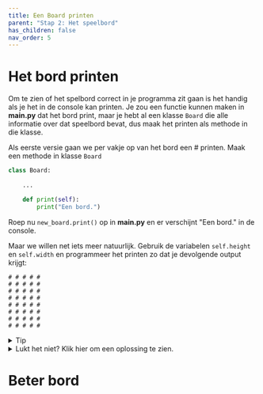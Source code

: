 ```yaml
---
title: Een Board printen
parent: "Stap 2: Het speelbord"
has_children: false
nav_order: 5
---
```


# Het bord printen
Om te zien of het spelbord correct in je programma zit gaan is het handig als je het in de console kan printen.
Je zou een functie kunnen maken in __main.py__ dat het bord print, maar je hebt al een klasse ```Board``` die alle informatie over dat speelbord bevat, dus maak het printen als methode in die klasse.


Als eerste versie gaan we per vakje op van het bord een # printen.
Maak een methode in klasse ```Board```
```python
class Board: 
    
    ...

    def print(self):
        print("Een bord.")
``` 

Roep nu ```new_board.print()``` op in __main.py__ en er verschijnt "Een bord." in de console.

Maar we willen net iets meer natuurlijk.
Gebruik de variabelen ```self.height``` en ```self.width``` en programmeer het printen zo dat je devolgende output krijgt:
```
# # # # #
# # # # #
# # # # #
# # # # #
# # # # #
# # # # #
# # # # #
# # # # #
```

<details>
  <summary>Tip</summary>
  <p>

```for x in ...``` en ```range(n)``` kunnen hier van pas komen.

</p>
</details>

<details>
  <summary>Lukt het niet? Klik hier om een oplossing te zien.</summary>
  <p>

```python
      def print(self):
        for h in range(self.height):
            line = ''
            for w in range(self.width):
              line = line + '# '
            print(line)
```

  </p>
</details>

# Beter bord